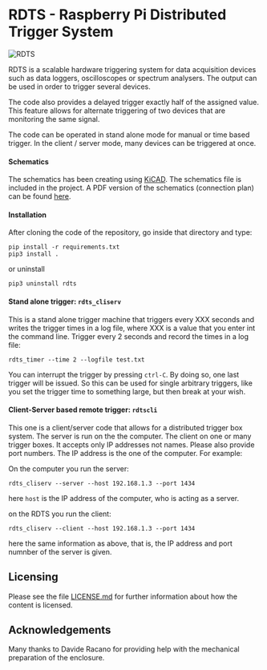 # RDTS - Raspberry Pi Distributed Trigger System

![RDTS](https://raw.githubusercontent.com/xaratustrah/rdts/master/rsrc/rdts.png)

RDTS is a scalable hardware triggering system for data acquisition devices such as data loggers, oscilloscopes or spectrum analysers. The output can be used in order to trigger several devices.

The code also provides a delayed trigger exactly half of the assigned value. This feature allows for alternate triggering of two devices that are monitoring the same signal.

The code can be operated in stand alone mode for manual or time based trigger. In the client / server mode, many devices can be triggered at once.

#### Schematics
The schematics has been creating using [KiCAD](https://www.kicad.org/). The schematics file is included in the project. A PDF version of the schematics (connection plan) can be found [here](https://raw.githubusercontent.com/xaratustrah/rdts/master/rsrc/rdts.kicad_sch.pdf).


#### Installation
After cloning the code of the repository, go inside that directory and type:

```
pip install -r requirements.txt
pip3 install .
```

or uninstall

```
pip3 uninstall rdts
```


#### Stand alone trigger: `rdts_cliserv`

This is a stand alone trigger machine that triggers every XXX seconds and writes the trigger times in a log file, where XXX is a value that you enter int the command line. Trigger every 2 seconds and record the times in a log file:

```
rdts_timer --time 2 --logfile test.txt
```

You can interrupt the trigger by pressing `ctrl-C`. By doing so, one last trigger will be issued. So this can be used for single arbitrary triggers, like you set the trigger time to something large, but then break at your wish.

#### Client-Server based remote trigger: `rdtscli`

This one is a client/server code that allows for a distributed trigger box system. The server is run on the the computer. The client on one or many trigger boxes. It accepts only IP addresses not names. Please also provide port numbers. The IP address is the one of the computer. For example:

On the computer you run the server:

```
rdts_cliserv --server --host 192.168.1.3 --port 1434
```

here `host` is the IP address of the computer, who is acting as a server.


on the RDTS you run the client:

```
rdts_cliserv --client --host 192.168.1.3 --port 1434
```

here the same information as above, that is, the IP address and port numnber of the server is given.


## Licensing

Please see the file [LICENSE.md](./LICENSE.md) for further information about how the content is licensed.

## Acknowledgements

Many thanks to Davide Racano for providing help with the mechanical preparation of the enclosure.